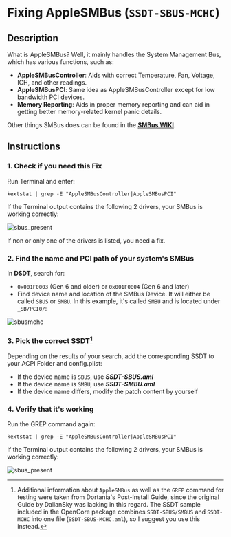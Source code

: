 # Fixing AppleSMBus (`SSDT-SBUS-MCHC`)

## Description
What is AppleSMBus? Well, it mainly handles the System Management Bus, which has various functions, such as:

* **AppleSMBusController**: Aids with correct Temperature, Fan, Voltage, ICH, and other readings.  
* **AppleSMBusPCI**: Same idea as AppleSMBusController except for low bandwidth PCI devices.
* **Memory Reporting**: Aids in proper memory reporting and can aid in getting better memory-related kernel panic details.

Other things SMBus does can be found in the [**SMBus WIKI**](https://en.wikipedia.org/wiki/System_Management_Bus).

## Instructions

### 1. Check if you need this Fix
Run Terminal and enter:

`kextstat | grep -E "AppleSMBusController|AppleSMBusPCI"`

If the Terminal output contains the following 2 drivers, your SMBus is working correctly:

![sbus_present](https://user-images.githubusercontent.com/76865553/140615883-3c8af435-b09a-4a3e-9746-28f8a05c9e37.png)

If non or only one of the drivers is listed, you need a fix.

### 2. Find the name and PCI path of your system's SMBus

In **DSDT**, search for:

- `0x001F0003` (Gen 6 and older) or `0x001F0004` (Gen 6 and later) 
- Find device name and location of the SMBus Device. It will either be called `SBUS` or `SMBU`. In this example, it's called `SMBU` and is located under `_SB/PCI0/`:

![sbusmchc](https://user-images.githubusercontent.com/76865553/177932530-f2190e85-17f2-4d15-9326-c37cd4c410e3.png)

### 3. Pick the correct SSDT[^1]
Depending on the results of your search, add the corresponding SSDT to your ACPI Folder and config.plist:

- If the device name is `SBUS`, use ***SSDT-SBUS.aml***
- If the device name is `SMBU`, use ***SSDT-SMBU.aml***
- If the device name differs, modify the patch content by yourself

### 4. Verify that it's working

Run the GREP command again:

`kextstat | grep -E "AppleSMBusController|AppleSMBusPCI"` 

If the Terminal output contains the following 2 drivers, your SMBus is working correctly:

![sbus_present](https://user-images.githubusercontent.com/76865553/140615883-3c8af435-b09a-4a3e-9746-28f8a05c9e37.png)

[^1]: Additional information about `AppleSMBus` as well as the `GREP` command for testing  were taken from Dortania's Post-Install Guide, since the original Guide by DalianSky was lacking in this regard. The SSDT sample included in the OpenCore package combines `SSDT-SBUS/SMBUS` and `SSDT-MCHC` into one file (`SSDT-SBUS-MCHC.aml`), so I suggest you use this instead.

